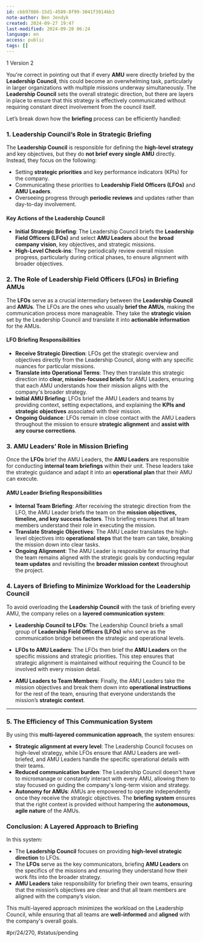 ```yaml
---
id: cbb97886-15d1-4589-8f99-3041f3914bb3
note-author: Ben Jendyk
created: 2024-09-27 19:47
last-modified: 2024-09-28 06:24
language: en
access: public
tags: []
---
```


1 Version 2

You're correct in pointing out that if every **AMU** were directly briefed by the **Leadership Council**, this could become an overwhelming task, particularly in larger organizations with multiple missions underway simultaneously. The **Leadership Council** sets the overall strategic direction, but there are layers in place to ensure that this strategy is effectively communicated without requiring constant direct involvement from the council itself.

Let’s break down how the **briefing** process can be efficiently handled:

### **1. Leadership Council’s Role in Strategic Briefing**

The **Leadership Council** is responsible for defining the **high-level strategy** and key objectives, but they do **not brief every single AMU** directly. Instead, they focus on the following:

- Setting **strategic priorities** and key performance indicators (KPIs) for the company.
- Communicating these priorities to **Leadership Field Officers (LFOs)** and **AMU Leaders**.
- Overseeing progress through **periodic reviews** and updates rather than day-to-day involvement.

#### Key Actions of the Leadership Council

- **Initial Strategic Briefing**: The Leadership Council briefs the **Leadership Field Officers (LFOs)** and select **AMU Leaders** about the **broad company vision**, key objectives, and strategic missions.
- **High-Level Check-ins**: They periodically review overall mission progress, particularly during critical phases, to ensure alignment with broader objectives.

### **2. The Role of Leadership Field Officers (LFOs) in Briefing AMUs**

The **LFOs** serve as a crucial intermediary between the **Leadership Council** and **AMUs**. The LFOs are the ones who usually **brief the AMUs**, making the communication process more manageable. They take the **strategic vision** set by the Leadership Council and translate it into **actionable information** for the AMUs.

#### LFO Briefing Responsibilities

- **Receive Strategic Direction**: LFOs get the strategic overview and objectives directly from the Leadership Council, along with any specific nuances for particular missions.
- **Translate into Operational Terms**: They then translate this strategic direction into **clear, mission-focused briefs** for AMU Leaders, ensuring that each AMU understands how their mission aligns with the company's broader strategy.
- **Initial AMU Briefing**: LFOs brief the AMU Leaders and teams by providing context, setting expectations, and explaining the **KPIs and strategic objectives** associated with their mission.
- **Ongoing Guidance**: LFOs remain in close contact with the AMU Leaders throughout the mission to ensure **strategic alignment** and **assist with any course corrections**.

### **3. AMU Leaders’ Role in Mission Briefing**

Once the **LFOs** brief the AMU Leaders, the **AMU Leaders** are responsible for conducting **internal team briefings** within their unit. These leaders take the strategic guidance and adapt it into an **operational plan** that their AMU can execute.

#### AMU Leader Briefing Responsibilities

- **Internal Team Briefing**: After receiving the strategic direction from the LFO, the AMU Leader briefs the team on the **mission objectives, timeline, and key success factors**. This briefing ensures that all team members understand their role in executing the mission.
- **Translate Strategic Objectives**: The AMU Leader translates the high-level objectives into **operational steps** that the team can take, breaking the mission down into clear tasks.
- **Ongoing Alignment**: The AMU Leader is responsible for ensuring that the team remains aligned with the strategic goals by conducting regular **team updates** and revisiting the **broader mission context** throughout the project.

### **4. Layers of Briefing to Minimize Workload for the Leadership Council**

To avoid overloading the **Leadership Council** with the task of briefing every AMU, the company relies on a **layered communication system**:

- **Leadership Council to LFOs**: The Leadership Council briefs a small group of **Leadership Field Officers (LFOs)** who serve as the communication bridge between the strategic and operational levels.
  
- **LFOs to AMU Leaders**: The LFOs then brief the **AMU Leaders** on the specific missions and strategic priorities. This step ensures that strategic alignment is maintained without requiring the Council to be involved with every mission detail.

- **AMU Leaders to Team Members**: Finally, the AMU Leaders take the mission objectives and break them down into **operational instructions** for the rest of the team, ensuring that everyone understands the mission’s **strategic context**.

---

### **5. The Efficiency of This Communication System**

By using this **multi-layered communication approach**, the system ensures:

- **Strategic alignment at every level**: The Leadership Council focuses on high-level strategy, while LFOs ensure that AMU Leaders are well-briefed, and AMU Leaders handle the specific operational details with their teams.
- **Reduced communication burden**: The Leadership Council doesn't have to micromanage or constantly interact with every AMU, allowing them to stay focused on guiding the company's long-term vision and strategy.
- **Autonomy for AMUs**: AMUs are empowered to operate independently once they receive the strategic objectives. The **briefing system** ensures that the right context is provided without hampering the **autonomous, agile nature** of the AMUs.

### **Conclusion: A Layered Approach to Briefing**

In this system:

- The **Leadership Council** focuses on providing **high-level strategic direction** to LFOs.
- The **LFOs** serve as the key communicators, briefing **AMU Leaders** on the specifics of the missions and ensuring they understand how their work fits into the broader strategy.
- **AMU Leaders** take responsibility for briefing their own teams, ensuring that the mission’s objectives are clear and that all team members are aligned with the company’s vision.

This multi-layered approach minimizes the workload on the Leadership Council, while ensuring that all teams are **well-informed** and **aligned** with the company's overall goals.


#pr/24/270, #status/pending